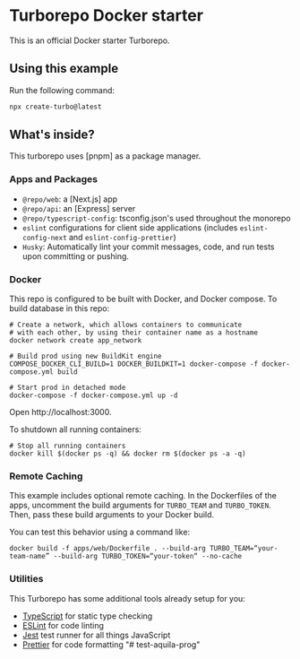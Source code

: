 # Turborepo Docker starter

This is an official Docker starter Turborepo.

## Using this example

Run the following command:

```sh
npx create-turbo@latest
```

## What's inside?

This turborepo uses [pnpm] as a package manager.

### Apps and Packages

- `@repo/web`: a [Next.js] app
- `@repo/api`: an [Express] server
- `@repo/typescript-config`: tsconfig.json's used throughout the monorepo
- `eslint` configurations for client side applications (includes `eslint-config-next` and `eslint-config-prettier`)
- `Husky`: Automatically lint your commit messages, code, and run tests upon committing or pushing.

### Docker

This repo is configured to be built with Docker, and Docker compose. To build database in this repo:

```
# Create a network, which allows containers to communicate
# with each other, by using their container name as a hostname
docker network create app_network

# Build prod using new BuildKit engine
COMPOSE_DOCKER_CLI_BUILD=1 DOCKER_BUILDKIT=1 docker-compose -f docker-compose.yml build

# Start prod in detached mode
docker-compose -f docker-compose.yml up -d
```

Open http://localhost:3000.

To shutdown all running containers:

```
# Stop all running containers
docker kill $(docker ps -q) && docker rm $(docker ps -a -q)
```

### Remote Caching

This example includes optional remote caching. In the Dockerfiles of the apps, uncomment the build arguments for `TURBO_TEAM` and `TURBO_TOKEN`. Then, pass these build arguments to your Docker build.

You can test this behavior using a command like:

`docker build -f apps/web/Dockerfile . --build-arg TURBO_TEAM=“your-team-name” --build-arg TURBO_TOKEN=“your-token“ --no-cache`

### Utilities

This Turborepo has some additional tools already setup for you:

- [TypeScript](https://www.typescriptlang.org/) for static type checking
- [ESLint](https://eslint.org/) for code linting
- [Jest](https://jestjs.io) test runner for all things JavaScript
- [Prettier](https://prettier.io) for code formatting
  "# test-aquila-prog"
